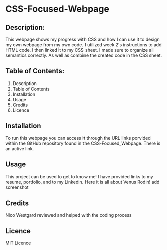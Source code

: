 # CSS-Focused-Webpage
## Description: 
This webpage shows my progress with CSS and how I can use it to design my own webpage from my own code. I utilized week 2's instructions to add HTML code. I then linked it to my CSS sheet. I made sure to organize all semantics correctly. As well as combine the created code in the CSS sheet. 

 ## Table of Contents:
1. Description
2. Table of Contents
3. Installation
4. Usage
5. Credits
6. Licence

## Installation 
To run this webpage you can access it through the URL links porvided within the GitHub repository found in the CSS-Focused_Webpage. There is an active link. 

## Usage
This project can be used to get to know me! I have provided links to my resume, portfolio, and to my Linkedin. Here it is all about Venus Rodin!
add screenshot

## Credits
Nico Westgard reviewed and helped with the coding process

## Licence
MIT Licence